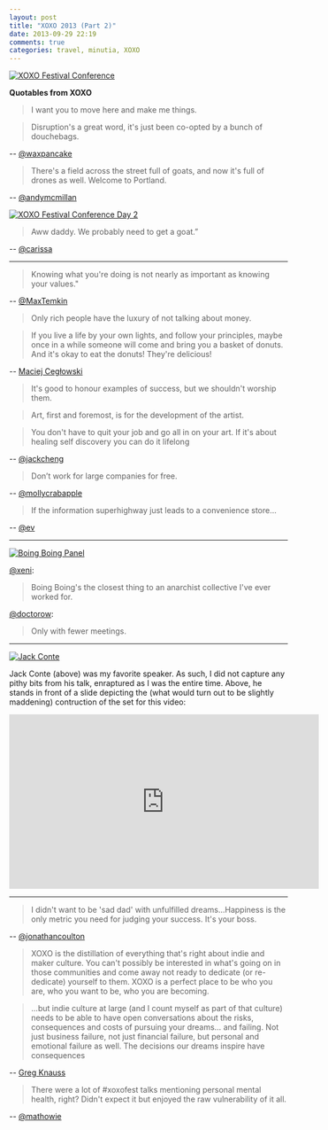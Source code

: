 ```yaml
---
layout: post
title: "XOXO 2013 (Part 2)"
date: 2013-09-29 22:19
comments: true
categories: travel, minutia, XOXO
---
```


<a href="http://www.flickr.com/photos/rocketcandy/9971867635/" title="XOXO Festival Conference by rocketcandy, on Flickr"><img src="http://farm3.staticflickr.com/2863/9971867635_8c7d64f79f_z.jpg" alt="XOXO Festival Conference"></a>

**Quotables from XOXO**

> I want you to move here and make me things.

> Disruption's a great word, it's just been co-opted by a bunch of douchebags.

-- [@waxpancake](https://twitter.com/waxpancake)

> There's a field across the street full of goats, and now it's full of drones as well. Welcome to Portland.

-- [@andymcmillan](https://twitter.com/andymcmillan)

<a href="http://www.flickr.com/photos/rocketcandy/9922818286/" title="XOXO Festival Conference Day 2 by rocketcandy, on Flickr"><img src="http://farm8.staticflickr.com/7310/9922818286_3d5afe57b1_z.jpg" alt="XOXO Festival Conference Day 2"></a>

> Aww daddy. We probably need to get a goat.” 

-- [@carissa](https://twitter.com/carissa)

---

> Knowing what you're doing is not nearly as important as knowing your values." 

-- [@MaxTemkin](https://twitter.com/MaxTemkin)

> Only rich people have the luxury of not talking about money.

> If you live a life by your own lights, and follow your principles, maybe once in a while someone will come and bring you a basket of donuts. And it's okay to eat the donuts! They're delicious!

-- [Maciej Cegłowski](https://static.pinboard.in/xoxo_talk_thoreau.htm)

> It's good to honour examples of success, but we shouldn't worship them.

> Art, first and foremost, is for the development of the artist.

> You don't have to quit your job and go all in on your art. If it's about healing self discovery you can do it lifelong

-- [@jackcheng](https://twitter.com/jackcheng)

> Don’t work for large companies for free. 

-- [@mollycrabapple](https://twitter.com/mollycrabapple)

> If the information superhighway just leads to a convenience store...

-- [@ev](https://twitter.com/ev)

---

<a href="http://www.flickr.com/photos/mirka23/9959679333/" title="Boing Boing Panel by Mirka23, on Flickr"><img src="http://farm8.staticflickr.com/7309/9959679333_53d161d09a_z.jpg" alt="Boing Boing Panel"></a>

[@xeni](https://twitter.com/xeni): 
> Boing Boing's the closest thing to an anarchist collective I've ever worked for.

[@doctorow](https://twitter.com/doctorow): 
> Only with fewer meetings.

---

<a href="http://www.flickr.com/photos/mirka23/9975568626/" title="Jack Conte by Mirka23, on Flickr"><img src="http://farm8.staticflickr.com/7386/9975568626_10a0bcd367_z.jpg" alt="Jack Conte"></a>

Jack Conte (above) was my favorite speaker. As such, I did not capture any pithy bits from his talk, enraptured as I was the entire time. Above, he stands in front of a slide depicting the (what would turn out to be slightly maddening) contruction of the set for this video:

<iframe width="560" height="315" src="https://www.youtube.com/embed/mZ02alEkbLw" frameborder="0" allowfullscreen></iframe>

--- 

>  I didn't want to be 'sad dad' with unfulfilled dreams...Happiness is the only metric you need for judging your success. It's your boss.

-- [@jonathancoulton](https://twitter.com/jonathancoulton)

> XOXO is the distillation of everything that's right about indie and maker culture. You can't possibly be interested in what's going on in those communities and come away not ready to dedicate (or re-dedicate) yourself to them. XOXO is a perfect place to be who you are, who you want to be, who you are becoming. 

> ...but indie culture at large (and I count myself as part of that culture) needs to be able to have open conversations about the risks, consequences and costs of pursuing your dreams… and failing. Not just business failure, not just financial failure, but personal and emotional failure as well. The decisions our dreams inspire have consequences

-- [Greg Knauss](http://www.eod.com/blog/2013/09/talking-about-failure/)

> There were a lot of #xoxofest talks mentioning personal mental health, right? Didn't expect it but enjoyed the raw vulnerability of it all. 

-- [@mathowie](https://twitter.com/mathowie/status/382155888116502529)